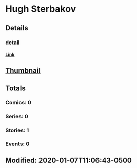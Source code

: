 # Hugh  Sterbakov 
## Details
### detail
#### [Link](http://marvel.com/comics/creators/14002/hugh_sterbakov?utm_campaign=apiRef&utm_source=225578a89fc76f3d20fbffda5d17a88d)
## [Thumbnail](http://i.annihil.us/u/prod/marvel/i/mg/b/40/image_not_available.jpg)
## Totals
### Comics: 0
### Series: 0
### Stories: 1
### Events: 0
## Modified: 2020-01-07T11:06:43-0500